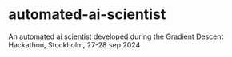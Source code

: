 # automated-ai-scientist
An automated ai scientist developed during the Gradient Descent Hackathon, Stockholm, 27-28 sep 2024
